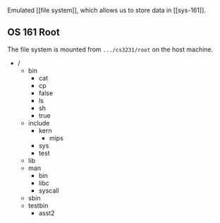 Emulated [[file system]], which allows us to store data in [[sys-161]].

## OS 161 Root

The file system is mounted from `.../cs3231/root` on the host machine.

- /
	- bin
		- cat
		- cp
		- false
		- ls
		- sh
		- true
	- include
		- kern
			- mips
		- sys
		- test
	- lib
	- man
		- bin
		- libc
		- syscall
	- sbin
	- testbin
		- asst2
